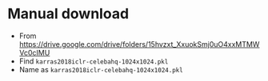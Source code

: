 # Manual download

- From https://drive.google.com/drive/folders/15hvzxt_XxuokSmj0uO4xxMTMWVc0cIMU
- Find `karras2018iclr-celebahq-1024x1024.pkl`
- Name as `karras2018iclr-celebahq-1024x1024.pkl`